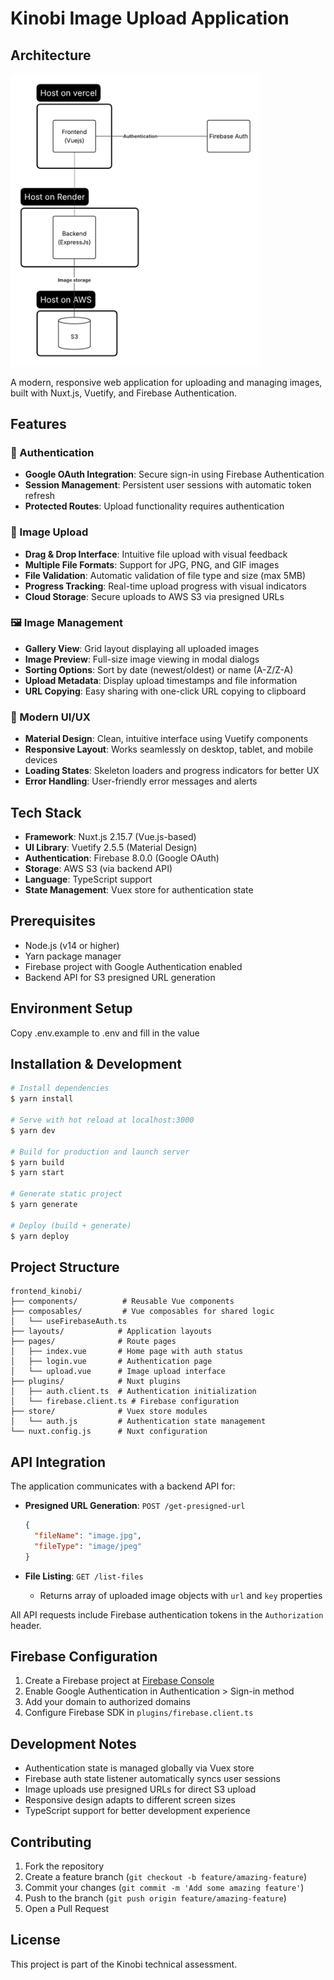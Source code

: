 # Kinobi Image Upload Application
## Architecture

<img src="architecture.png" width="400" alt="Architecture Diagram">


A modern, responsive web application for uploading and managing images, built with Nuxt.js, Vuetify, and Firebase Authentication.

## Features

### 🔐 Authentication
- **Google OAuth Integration**: Secure sign-in using Firebase Authentication
- **Session Management**: Persistent user sessions with automatic token refresh
- **Protected Routes**: Upload functionality requires authentication

### 📸 Image Upload
- **Drag & Drop Interface**: Intuitive file upload with visual feedback
- **Multiple File Formats**: Support for JPG, PNG, and GIF images
- **File Validation**: Automatic validation of file type and size (max 5MB)
- **Progress Tracking**: Real-time upload progress with visual indicators
- **Cloud Storage**: Secure uploads to AWS S3 via presigned URLs

### 🖼️ Image Management
- **Gallery View**: Grid layout displaying all uploaded images
- **Image Preview**: Full-size image viewing in modal dialogs
- **Sorting Options**: Sort by date (newest/oldest) or name (A-Z/Z-A)
- **Upload Metadata**: Display upload timestamps and file information
- **URL Copying**: Easy sharing with one-click URL copying to clipboard

### 🎨 Modern UI/UX
- **Material Design**: Clean, intuitive interface using Vuetify components
- **Responsive Layout**: Works seamlessly on desktop, tablet, and mobile devices
- **Loading States**: Skeleton loaders and progress indicators for better UX
- **Error Handling**: User-friendly error messages and alerts

## Tech Stack

- **Framework**: Nuxt.js 2.15.7 (Vue.js-based)
- **UI Library**: Vuetify 2.5.5 (Material Design)
- **Authentication**: Firebase 8.0.0 (Google OAuth)
- **Storage**: AWS S3 (via backend API)
- **Language**: TypeScript support
- **State Management**: Vuex store for authentication state

## Prerequisites

- Node.js (v14 or higher)
- Yarn package manager
- Firebase project with Google Authentication enabled
- Backend API for S3 presigned URL generation

## Environment Setup

Copy .env.example to .env and fill in the value

## Installation & Development

```bash
# Install dependencies
$ yarn install

# Serve with hot reload at localhost:3000
$ yarn dev

# Build for production and launch server
$ yarn build
$ yarn start

# Generate static project
$ yarn generate

# Deploy (build + generate)
$ yarn deploy
```

## Project Structure

```
frontend_kinobi/
├── components/          # Reusable Vue components
├── composables/         # Vue composables for shared logic
│   └── useFirebaseAuth.ts
├── layouts/            # Application layouts
├── pages/              # Route pages
│   ├── index.vue       # Home page with auth status
│   ├── login.vue       # Authentication page
│   └── upload.vue      # Image upload interface
├── plugins/            # Nuxt plugins
│   ├── auth.client.ts  # Authentication initialization
│   └── firebase.client.ts # Firebase configuration
├── store/              # Vuex store modules
│   └── auth.js         # Authentication state management
└── nuxt.config.js      # Nuxt configuration
```

## API Integration

The application communicates with a backend API for:

- **Presigned URL Generation**: `POST /get-presigned-url`
  ```json
  {
    "fileName": "image.jpg",
    "fileType": "image/jpeg"
  }
  ```

- **File Listing**: `GET /list-files`
  - Returns array of uploaded image objects with `url` and `key` properties

All API requests include Firebase authentication tokens in the `Authorization` header.

## Firebase Configuration

1. Create a Firebase project at [Firebase Console](https://console.firebase.google.com)
2. Enable Google Authentication in Authentication > Sign-in method
3. Add your domain to authorized domains
4. Configure Firebase SDK in `plugins/firebase.client.ts`

## Development Notes

- Authentication state is managed globally via Vuex store
- Firebase auth state listener automatically syncs user sessions
- Image uploads use presigned URLs for direct S3 upload
- Responsive design adapts to different screen sizes
- TypeScript support for better development experience

## Contributing

1. Fork the repository
2. Create a feature branch (`git checkout -b feature/amazing-feature`)
3. Commit your changes (`git commit -m 'Add some amazing feature'`)
4. Push to the branch (`git push origin feature/amazing-feature`)
5. Open a Pull Request

## License

This project is part of the Kinobi technical assessment.

